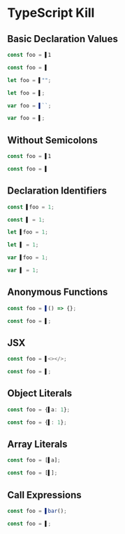 # TypeScript Kill
## Basic Declaration Values
```typescript
const foo = ▌1
```
```typescript
const foo = ▌
```

```typescript
let foo = ▌"";
```
```typescript
let foo = ▌;
```

```typescript
var foo = ▌``;
```
```typescript
var foo = ▌;
```

## Without Semicolons
```typescript
const foo = ▌1
```
```typescript
const foo = ▌
```

## Declaration Identifiers
```typescript
const ▌foo = 1;
```
```typescript
const ▌ = 1;
```

```typescript
let ▌foo = 1;
```
```typescript
let ▌ = 1;
```

```typescript
var ▌foo = 1;
```
```typescript
var ▌ = 1;
```

## Anonymous Functions
```typescript
const foo = ▌() => {};
```
```typescript
const foo = ▌;
```

## JSX
```typescript
const foo = ▌<></>;
```
```typescript
const foo = ▌;
```

## Object Literals
```typescript
const foo = {▌a: 1};
```
```typescript
const foo = {▌: 1};
```

## Array Literals
```typescript
const foo = [▌a];
```
```typescript
const foo = [▌];
```

## Call Expressions
```typescript
const foo = ▌bar();
```
```typescript
const foo = ▌;
```